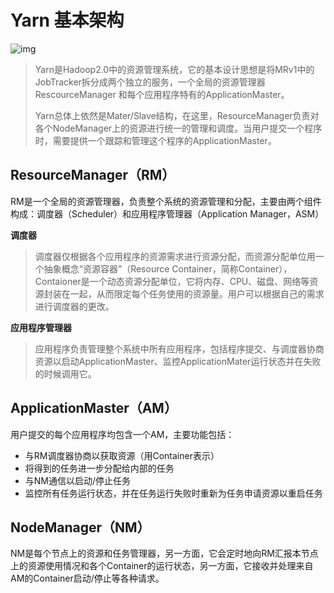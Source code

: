 # Yarn 基本架构

![img](https://ss3.bdstatic.com/70cFv8Sh_Q1YnxGkpoWK1HF6hhy/it/u=621050987,233126080&fm=26&gp=0.jpg)

> ​        Yarn是Hadoop2.0中的资源管理系统，它的基本设计思想是将MRv1中的JobTracker拆分成两个独立的服务，一个全局的资源管理器RescourceManager 和每个应用程序特有的ApplicationMaster。
>
> ​       Yarn总体上依然是Mater/Slave结构，在这里，ResourceManager负责对各个NodeManager上的资源进行统一的管理和调度。当用户提交一个程序时，需要提供一个跟踪和管理这个程序的ApplicationMaster。



## ResourceManager（RM）

​    RM是一个全局的资源管理器，负责整个系统的资源管理和分配，主要由两个组件构成：调度器（Scheduler）和应用程序管理器（Application Manager，ASM）

 **调度器**

> ​        调度器仅根据各个应用程序的资源需求进行资源分配，而资源分配单位用一个抽象概念“资源容器”（Resource Container，简称Container），Contaioner是一个动态资源分配单位，它将内存、CPU、磁盘、网络等资源封装在一起，从而限定每个任务使用的资源量。用户可以根据自己的需求进行调度器的更改。

**应用程序管理器**

> ​     应用程序负责管理整个系统中所有应用程序，包括程序提交、与调度器协商资源以启动ApplicationMaster、监控ApplicationMater运行状态并在失败的时候调用它。



## ApplicationMaster（AM）

用户提交的每个应用程序均包含一个AM，主要功能包括：

- 与RM调度器协商以获取资源（用Container表示）
- 将得到的任务进一步分配给内部的任务
- 与NM通信以启动/停止任务
- 监控所有任务运行状态，并在任务运行失败时重新为任务申请资源以重启任务



## NodeManager（NM）

​    NM是每个节点上的资源和任务管理器，另一方面，它会定时地向RM汇报本节点上的资源使用情况和各个Container的运行状态，另一方面，它接收并处理来自AM的Container启动/停止等各种请求。



